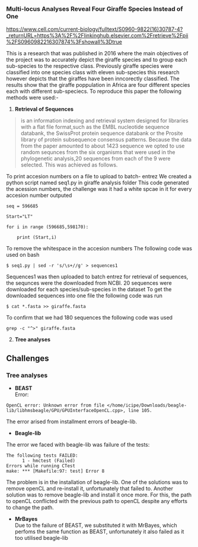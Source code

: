 ### Multi-locus Analyses Reveal Four Giraffe Species Instead of One
https://www.cell.com/current-biology/fulltext/S0960-9822(16)30787-4?_returnURL=https%3A%2F%2Flinkinghub.elsevier.com%2Fretrieve%2Fpii%2FS0960982216307874%3Fshowall%3Dtrue

This is a research that was published in 2016 where the main objectives of the project was to accurately depict the giraffe species and to group each sub-species to the respective class.
Previously giraffe species were classified into one species class with eleven sub-species this research however depicts that the giraffes have been inncorectly classified. The results show that the giraffe poppulation in Africa are four different species each with different sub-speciecs.
To reproduce this paper the following methods were used:-


1. **Retrieval of Sequences**

>is an information indexing and retrieval system designed for libraries with a flat file format,such as the EMBL nucleotide sequence databank, the SwissProt protein sequence databank or the Prosite library of protein subsequence consensus patterns.
Because the data from the paper amounted to about 1423 sequence we opted to use random sequnces from the six organisms that were used in the phylogenetic 
analysis,20 sequences from each of the 9 were selected. This was achieved as follows.

 To print accesion numbers on a file to upload to batch- entrez
We created a python script named seq1.py in giraffe analysis folder 
This code generated the acession numbers, the challenge was it had a white spcae in it for every accesion number outputed 
```
seq = 596685

Start="LT"

for i in range (596685,598170):

    print (Start,i)
```

To remove the whitespace in the accesion numbers 
The following code was used on bash
```
$ seq1.py | sed -r 's/\s+//g' > sequences1 
```
Sequences1 was then uploaded to batch entrez for retrieval of sequences, the sequnces were the downloaded from NCBI.
20 sequences were downloaded for each species/sub-species in the dataset
To get the downloaded sequences into one file the following code was run
```
$ cat *.fasta >> giraffe.fasta
```
To confirm that we had 180 sequences the following code was used
```
grep -c "^>" giraffe.fasta
```

2. **Tree analyses**



## **Challenges**  

### Tree analyses  
* **BEAST**  
Error:
```  
OpenCL error: Unknown error from file </home/icipe/Downloads/beagle-lib/libhmsbeagle/GPU/GPUInterfaceOpenCL.cpp>, line 105.
```  
The error arised from installment errors of beagle-lib.

* **Beagle-lib**  

The error we faced with beagle-lib was failure of the tests:
```  
The following tests FAILED:
	  1 - hmctest (Failed)
Errors while running CTest
make: *** [Makefile:97: test] Error 8
``` 
The problem is in the installation of beagle-lib. One of the solutions was to remove openCL and re-install it, unfortunately that failed to. Another solution was to remove beagle-lib and install it once more. For this, the path to openCL conflicted with the previous path to openCL despite any efforts to change the path.  

* **MrBayes**  
Due to the failure of BEAST, we substituted it with MrBayes, which perfoms the same function as BEAST, unfortunately it also failed as it too utilised beagle-lib  


